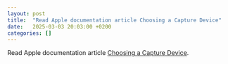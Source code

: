 ```yaml
---
layout: post
title:  "Read Apple documentation article Choosing a Capture Device"
date:   2025-03-03 20:03:00 +0200
categories: []
---
```

Read Apple documentation article [Choosing a Capture Device](https://developer.apple.com/documentation/avfoundation/choosing-a-capture-device).
